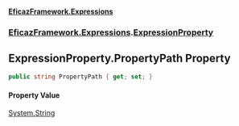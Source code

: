 #### [EficazFramework.Expressions](EficazFrameworkExpressions.md 'EficazFramework Expressions')
### [EficazFramework.Expressions](EficazFrameworkExpressions.md#EficazFramework.Expressions 'EficazFramework.Expressions').[ExpressionProperty](EficazFramework.Expressions/ExpressionProperty.md 'EficazFramework.Expressions.ExpressionProperty')

## ExpressionProperty.PropertyPath Property

```csharp
public string PropertyPath { get; set; }
```

#### Property Value
[System.String](https://docs.microsoft.com/en-us/dotnet/api/System.String 'System.String')